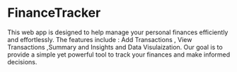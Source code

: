 # FinanceTracker
This web app is designed to help manage your personal finances efficiently and effortlessly. The features include : Add Transactions , View Transactions ,Summary and Insights and Data Visulaization. Our goal is to provide  a simple yet powerful tool to track your finances and make informed decisions.
